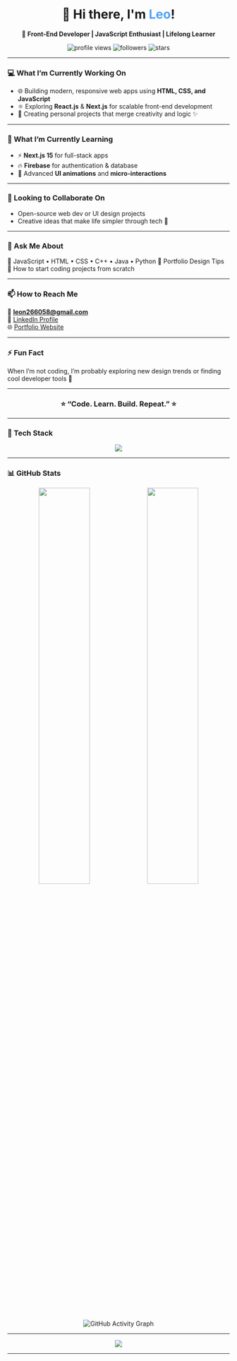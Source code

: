 <!-- 🌟 Leo's GitHub Profile README 🌟 -->

<h1 align="center">👋 Hi there, I'm <span style="color:#4fa3f7;">Leo</span>!</h1>

<p align="center">
  🚀 <b>Front-End Developer | JavaScript Enthusiast | Lifelong Learner</b>
</p>

<p align="center">
  <img src="https://komarev.com/ghpvc/?username=LeoCodes226&label=Profile%20Views&color=brightgreen&style=flat-square" alt="profile views" />
  <img src="https://img.shields.io/github/followers/LeoCodes226?label=Followers&style=flat-square&color=blue" alt="followers" />
  <img src="https://img.shields.io/github/stars/LeoCodes226?label=Stars&style=flat-square&color=yellow" alt="stars" />
</p>

---

### 💻 What I’m Currently Working On
- 🌐 Building modern, responsive web apps using **HTML, CSS, and JavaScript**
- ⚛️ Exploring **React.js** & **Next.js** for scalable front-end development  
- 🎨 Creating personal projects that merge creativity and logic ✨

---

### 🌱 What I’m Currently Learning
- ⚡ **Next.js 15** for full-stack apps  
- 🔥 **Firebase** for authentication & database  
- 💫 Advanced **UI animations** and **micro-interactions**

---

### 🤝 Looking to Collaborate On
- Open-source web dev or UI design projects  
- Creative ideas that make life simpler through tech 🚀  

---

### 💬 Ask Me About
🧠 JavaScript • HTML • CSS  • C++ • Java  • Python
 🎨 Portfolio Design Tips  
🚀 How to start coding projects from scratch  

---

### 📫 How to Reach Me
📧 **leon266058@gmail.com**  
💼 [LinkedIn Profile](https://linkedin.com/in/your-profile)  
🌐 [Portfolio Website](https://your-portfolio-link.com)

---

### ⚡ Fun Fact
When I’m not coding, I’m probably exploring new design trends or finding cool developer tools 🔧  

---

<h3 align="center">⭐ “Code. Learn. Build. Repeat.” ⭐</h3>

---

### 🧩 Tech Stack

<p align="center">
  <img src="https://skillicons.dev/icons?i=html,css,js,java,react,nextjs,firebase,git,github,vscode,figma" />
</p>

---

### 📊 GitHub Stats

<p align="center">
  <img width="48%" src="https://github-readme-stats.vercel.app/api?username=LeoCodes226&show_icons=true&theme=radical" />
  <img width="48%" src="https://github-readme-streak-stats.herokuapp.com/?user=LeoCodes226&theme=radical" />
</p>

<p align="center">
  <img src="https://github-readme-activity-graph.vercel.app/graph?username=LeoCodes226&theme=react-dark" alt="GitHub Activity Graph" />
</p>

---

<p align="center">
  <img src="https://github-profile-trophy.vercel.app/?username=LeoCodes226&theme=onedark&margin-w=10&no-frame=true" />
</p>

---


